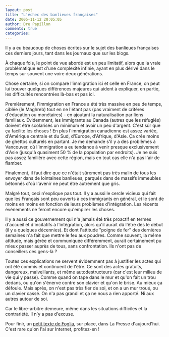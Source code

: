 ```yaml
---
layout: post
title: "L'échec des banlieues françaises"
date: 2005-11-12 20:05:05
author: Dre Papillon
comments: true
categories: 
---
```



Il y a eu beaucoup de choses écrites sur le sujet des banlieues françaises ces derniers jours, tant dans les journaux que sur les blogs.

À chaque fois, le point de vue abordé est un peu limitatif, alors que la vraie problématique est d'une complexité infinie, ayant en plus dérivé dans le temps sur souvent une voire deux générations.

Chose certaine, si on compare l'immigration ici et celle en France, on peut lui trouver quelques différences majeures qui aident à expliquer, en partie, les difficultés rencontrées là-bas et pas ici.

Premièrement, l'immigration en France a été très massive en peu de temps, ciblée (le Maghreb) tout en ne l'étant pas (pas vraiment de critères d'éducation ou monétaires) - en ajoutant la naturalisation par liens familiaux.  Évidemment, les immigrants au Canada (autres que les réfugiés) doivent être scolarisés un minimum et avoir un peu d'argent.  C'est sûr que ça facilite les choses !  En plus l'immigration canadienne est assez variée, d'Amérique centrale et du Sud, d'Europe, d'Afrique, d'Asie.  Ça crée moins de ghettos culturels en partant.  Je me demande s'il y a des problèmes à Vancouver, où l'immigration a eu tendance à venir presque exclusivement d'Asie (jusqu'à quasiment 50 % de la population par endroits).  Je ne suis pas assez familière avec cette région, mais en tout cas elle n'a pas l'air de flamber.

Finalement, il faut dire que ce n'était sûrement pas très malin de tous les envoyer dans de lointaines banlieues, parqués dans de massifs immeubles bétonnés d'où l'avenir ne peut être autrement que gris.

Malgré tout, ceci n'explique pas tout.  Il y a aussi le cercle vicieux qui fait que les Français sont peu ouverts à ces immigrants en général, et le sont de moins en moins en fonction de leurs problèmes d'intégration.  Les récents événements ne feront encore qu'empirer les choses.

Il y a aussi ce gouvernement qui n'a jamais été très proactif en termes d'accueil et d'incitatifs à l'intégration, alors qu'il aurait dû l'être dès le début (il y a quelques décennies).  Et dont l'attitude "poigne de fer" des dernières semaines n'a fait que mettre le feu aux poudres.  Comme souvent, la même attitude, mais gérée et communiquée différemment, aurait certainement pu mieux passer auprès de tous, sans confrontation.  Ils n'ont pas de conseillers ces gens-là ?

Toutes ces explications ne servent évidemment pas à justifier les actes qui ont été commis et continuent de l'être.  Ce sont des actes gratuits, dangereux, malveillants, et même autodestructeurs (car c'est leur milieu de vie qui y passe).  Comme quand on tape dans le mur et qu'on fait un trou dedans, ou qu'on s'énerve contre son clavier et qu'on le brise.  Au mieux ça défoule.  Mais après, on n'est pas très fier de soi, et on a un mur troué, ou un clavier cassé.  On n'a pas grandi et ça ne nous a rien apporté.  Ni aux autres autour de soi.

Car le libre-arbitre demeure, même dans les situations difficiles et la contrariété.  Il n'y a pas d'excuse.

Pour finir, un [petit texte de Foglia](http://www.cyberpresse.ca/article/20051112/CPMONDE/511120429/1014/CPMONDE), sur place, dans La Presse d'aujourd'hui.  C'est rare qu'on l'ai sur Internet, profitez-en !